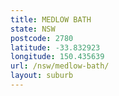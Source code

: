 ```yaml
---
title: MEDLOW BATH
state: NSW
postcode: 2780
latitude: -33.832923
longitude: 150.435639
url: /nsw/medlow-bath/
layout: suburb
---
```


